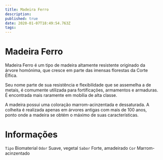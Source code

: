 ```yaml
---
title: Madeira Ferro
description: 
published: true
date: 2020-01-07T18:49:54.763Z
tags: 
---
```


# Madeira Ferro
Madeira Ferro é um tipo de madeira altamente resistente originado da árvore homónima, que cresce em parte das imensas florestas da Corte Élfica.

Seu nome parte de sua resistência e flexibilidade que se assemelha a de metais, é comumente utilizada para fortificações, armamentos e armaduras. É encontrada mais raramente em mobília de alta classe.

A madeira possui uma coloração marrom-acinzentada e dessaturada. A colheita é realizada apenas em árvores antigas com mais de 100 anos, ponto onde a madeira se obtém o máximo de suas características.

# Informações
`Tipo` Biomaterial
`Odor` Suave, vegetal
`Sabor` Forte, amadeirado
`Cor` Marrom-acinzentado